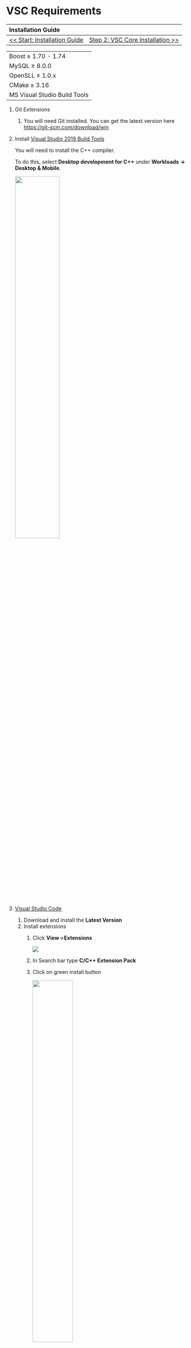 # VSC Requirements

| Installation Guide | |
| :- | :- |
| [<< Start: Installation Guide](installation) | [Step 2: VSC Core Installation >>](windows-vsc-core-installation) |

| |
| :- |
| Boost ≥ 1.70 - 1.74          |
| MySQL ≥ 8.0.0                |
| OpenSLL ≥ 1.0.x              |
| CMake ≥ 3.16                 |
| MS Visual Studio Build Tools |

1. Git Extensions
   
   1. You will need Git installed. You can get the latest version here https://git-scm.com/download/win
   
1. Install [Visual Studio 2019 Build Tools](https://docs.microsoft.com/en-us/visualstudio/install/create-an-offline-installation-of-visual-studio?view=vs-2019)

   You will need to install the C++ compiler.

   To do this, select **Desktop development for C++** under **Workloads -> Desktop & Mobile**.

   <a href="/wiki/images/visualstudio_tools.png" target="_blank">
   <img src="/wiki/images/visualstudio_tools.png" height="50%" width="50%">
   </a>
   
1. [Visual Studio Code](https://code.visualstudio.com/)

	1. Download and install the **Latest Version**
	1. Install extensions
		1. Click **View**->**Extensions**
		
			<a href="/wiki/images/vsc_extensions.png.png" target="_blank"><img src="/wiki/images/vsc_extensions.png"></a>
		1. In Search bar type **C/C++ Extension Pack**
		1. Click on green install button	
			
			<a href="/wiki/images/visualstudio_tools.png" target="_blank"><img src="/wiki/images/vcs_extension_pack_install.png" height="50%" width="50%"></a>

1. [CMake](https://cmake.org/)

    1. Download and install the **Latest Release** win32-x86.exe file, **NEVER the RC (Release Candidate) versions.**
    
    1. We recommend to compile in 64 bits mode. 

1. MySQL development files

    1. These files are shipped with MySQL Server, search for them at program files directory, MySQL\MySQL Server 8.0\lib / MySQL\MySQL Server 5.7\lib.

1. [OpenSSL](http://www.slproweb.com/products/Win32OpenSSL.html) Download the 64bit version. Or you can get both if you plan to compile both 32 and 64bit, they can coexist side by side.

    1. Find the 64bit version by finding the latest 1.0.x or 1.1.x Win64 OpenSSL that is NOT the "light" version. (Example: Win64 OpenSSL v1.1.1g)
    
    1. Find the 32bit version by finding the latest 1.0.x or 1.1.x Win32 OpenSSL that is NOT the "light" version. (Example: Win32 OpenSSL v1.1.1g)

    1. *Note #1: If you get a "Missing Microsoft Visual C++ 2008 Redistributable" error message while installing OpenSSL,*
       *download the [Microsoft Visual C++ 2008 Redistributable Package (x64)](http://www.microsoft.com/en-us/download/details.aspx?id=29) (1.7MB Installer) and install it.*
       *If you need 32bit support, download and install the [Microsoft Visual C++ 2008 Redistributable Package (x86)](http://www.microsoft.com/en-us/download/details.aspx?id=15336).*
       
    1. *Note #2: While installing OpenSSL, choose The OpenSSL binaries (/bin) directory (NOT "The Windows system directory")*
       *when given the choice on where to copy the OpenSSL DLLs. These DLLs will need to be located easily for [Core Installation](windows-core-installation).*

1. [Boost](https://www.boost.org/).

    1. Download the prebuilt Windows Binary for Visual Studio Tools

    1. `1.70.0` is the minimum version required for Visual Studio Tool, but Version `1.74.0`is recommended

    1. 64bit: https://sourceforge.net/projects/boost/files/boost-binaries/1.74.0/boost_1_74_0-msvc-14.2-64.exe/download

    1. 32bit: https://sourceforge.net/projects/boost/files/boost-binaries/1.74.0/boost_1_74_0-msvc-14.2-32.exe/download

    1. Add an environment variable to "System" variable named "BOOST_ROOT" and as value your Boost installation directory, e.g `E:/Programs/boost_1_74_0`. Important is to use '**/**', not '**\\**'  when pointing to directory. (Make sure that it does not have a trailing slash (end of path). If you still get problems, add the same variable in the `USER` variables section too, like shown in the image below.)

    <a href="/wiki/images/boost.jpg" target="_blank">
    <img src="/wiki/images/boost.jpg" height="50%" width="50%">
    </a>

    1. Notice that this image shows the version number `1.72.0` - use your actual version number in your settings.
